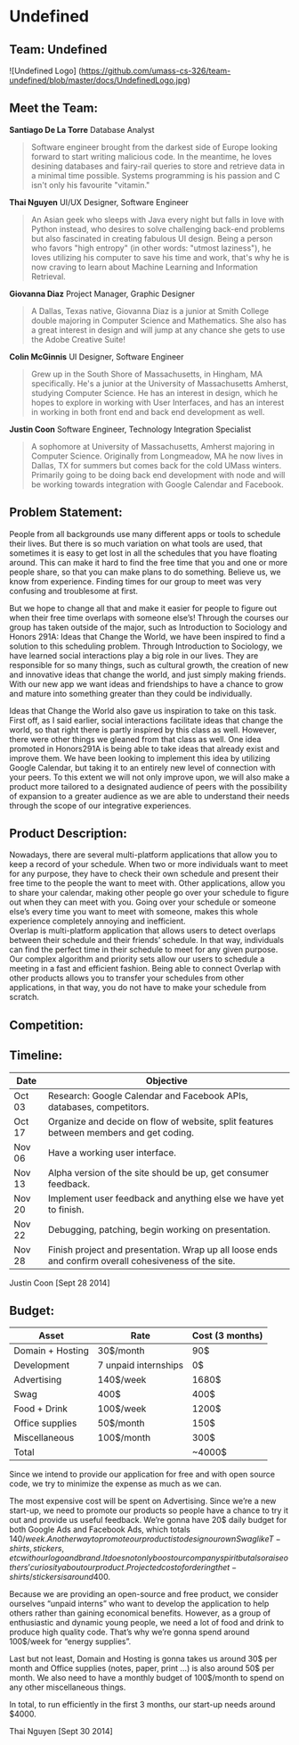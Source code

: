 Undefined
=========

Team: Undefined
---------------

![Undefined Logo] (https://github.com/umass-cs-326/team-undefined/blob/master/docs/UndefinedLogo.jpg)


Meet the Team:
--------------
**Santiago De La Torre**
Database Analyst

>Software engineer brought from the darkest side of Europe looking forward to start writing malicious code. In the meantime, he loves desining databases and fairy-rail queries to store and retrieve data in a minimal time possible. Systems programming is his passion and C isn't only his favourite "vitamin."

**Thai Nguyen**
UI/UX Designer, Software Engineer

>An Asian geek who sleeps with Java every night but falls in love with Python instead, who desires to solve challenging back-end problems but also fascinated in creating fabulous UI design. Being a person who favors "high entropy" (in other words: "utmost laziness"), he loves utilizing his computer to save his time and work, that's why he is now craving to learn about Machine Learning and Information Retrieval.

**Giovanna Diaz**
Project Manager, Graphic Designer

>A Dallas, Texas native, Giovanna Diaz is a junior at Smith College double majoring in Computer Science and Mathematics. She also has a great interest in design and will jump at any chance she gets to use the Adobe Creative Suite!

**Colin McGinnis**
UI Designer, Software Engineer

>Grew up in the South Shore of Massachusetts, in Hingham, MA specifically. He's a junior at the University of Massachusetts Amherst, studying Computer Science. He has an interest in design, which he hopes to explore in working with User Interfaces, and has an interest in working in both front end and back end development as well. 

**Justin Coon**
Software Engineer, Technology Integration Specialist

>A sophomore at University of Massachusetts, Amherst majoring in Computer Science. Originally from Longmeadow, MA he now lives in Dallas, TX for summers but comes back for the cold UMass winters. Primarily going to be doing back end development with node and will be working towards integration with Google Calendar and Facebook.

Problem Statement:
------------------
People from all backgrounds use many different apps or tools to schedule their lives. But there is so much variation on what tools are used, that sometimes it is easy to get lost in all the schedules that you have floating around. This can make it hard to find the free time that you and one or more people share, so that you can make plans to do something. Believe us, we know from experience. Finding times for our group to meet was very confusing and troublesome at first.

But we hope to change all that and make it easier for people to figure out when their free time overlaps with someone else’s! Through the courses our group has taken outside of the major, such as Introduction to Sociology and Honors 291A: Ideas that Change the World, we have been inspired to find a solution to this scheduling problem. Through Introduction to Sociology, we have learned social interactions play a big role in our lives. They are responsible for so many things, such as cultural growth, the creation of new and innovative ideas that change the world, and just simply making friends. With our new app we want ideas and friendships to have a chance to grow and mature into something greater than they could be individually.

Ideas that Change the World also gave us inspiration to take on this task. First off, as I said earlier, social interactions facilitate ideas that change the world, so that right there is partly inspired by this class as well. However, there were other things we gleaned from that class as well. One idea promoted in Honors291A is being able to take ideas that already exist and improve them. We have been looking to implement this idea by utilizing Google Calendar, but taking it to an entirely new level of connection with your peers. To this extent we will not only improve upon, we will also make a product more tailored to a designated audience of peers with the possibility of expansion to a greater audience as we are able to understand their needs through the scope of our integrative experiences.

Product Description:
--------------------
Nowadays, there are several multi-platform applications that allow you to keep a record of your schedule. When two or more individuals want to meet for any purpose, they have to check their own schedule and present their free time to the people the want to meet with. Other applications, allow you to share your calendar, making other people go over your schedule to figure out when they can meet with you. Going over your schedule or someone else’s every time you want to meet with someone, makes this whole experience completely annoying and inefficient.  
Overlap is multi-platform application that allows users to detect overlaps between their schedule and their friends’ schedule. In that way, individuals can find the perfect time in their schedule to meet for any given purpose. Our complex algorithm and priority sets allow our users to schedule a meeting in a fast and efficient fashion. Being able to connect Overlap with other products allows you to transfer your schedules from other applications, in that way, you do not have to make your schedule from scratch.

Competition:
------------

Timeline:
---------

| Date   | Objective                                                                                              |
|--------|--------------------------------------------------------------------------------------------------------|
| Oct 03 | Research: Google Calendar and Facebook APIs, databases, competitors.                                   |
| Oct 17 | Organize and decide on flow of website, split features between members and get coding.                 |
| Nov 06 | Have a working user interface.                                                                         |
| Nov 13 | Alpha version of the site should be up, get consumer feedback.                                         |
| Nov 20 | Implement user feedback and anything else we have yet to finish.                                       |
| Nov 22 | Debugging, patching, begin working on presentation.                                                    |
| Nov 28 | Finish project and presentation. Wrap up all loose ends and confirm overall cohesiveness of the site.  |
Justin Coon [Sept 28 2014]


Budget:
-------
| Asset            | Rate                 | Cost (3 months) |
|------------------|----------------------|-----------------|
| Domain + Hosting | 30$/month            | 90$             |
| Development      | 7 unpaid internships | 0$              |
| Advertising      | 140$/week            | 1680$           |
| Swag             | 400$                 | 400$            |
| Food + Drink     | 100$/week            | 1200$           |
| Office supplies  | 50$/month            | 150$            |
| Miscellaneous    | 100$/month           | 300$            |
| Total            |                      | ~4000$          |

Since we intend to provide our application for free and with open source code, we try to minimize the expense as much as we can. 

The most expensive cost will be spent on Advertising. Since we’re a new start-up, we need to promote our products so people have a chance to try it out and provide us useful feedback. We’re gonna have 20$ daily budget for both Google Ads and Facebook Ads, which totals 140$/week. Another way to promote our product is to design our own Swag like T-shirts, stickers, etc with our logo and brand. It does not only boost our company spirit but also raise others’ curiosity about our product. Projected cost of ordering the t-shirts/stickers is around 400$.

Because we are providing an open-source and free product, we consider ourselves “unpaid interns” who want to develop the application to help others rather than gaining economical benefits. However, as a group of enthusiastic and dynamic young people, we need a lot of food and drink to produce high quality code. That’s why we’re gonna spend around 100$/week for “energy supplies”.

Last but not least, Domain and Hosting is gonna takes us around 30$ per month and Office supplies (notes, paper, print …) is also around 50$ per month. We also need to have a monthly budget of 100$/month to spend on any other miscellaneous things.

In total, to run efficiently in the first 3 months, our start-up needs around $4000.

Thai Nguyen [Sept 30 2014]

